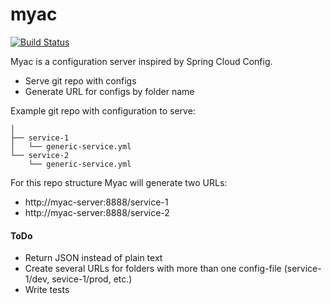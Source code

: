 # myac
[![Build Status](https://travis-ci.org/ignatev/myac.svg?branch=master)](https://travis-ci.org/ignatev/myac)

Myac is a configuration server inspired by Spring Cloud Config.
  - Serve git repo with configs
  - Generate URL for configs by folder name

Example git repo with configuration to serve:

```
│
├── service-1
│   └── generic-service.yml
└── service-2
    └── generic-service.yml

```
For this repo structure Myac will generate two URLs:
  - http://myac-server:8888/service-1
  - http://myac-server:8888/service-2

#### ToDo
  - Return JSON instead of plain text
  - Create several URLs for folders with more than one config-file (service-1/dev, sevice-1/prod, etc.)
  - Write tests
